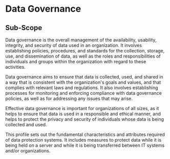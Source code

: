 # Data Governance

## Sub-Scope

Data governance is the overall management of the availability, usability, integrity, and security of data used in an organization. It involves establishing policies, procedures, and standards for the collection, storage, use, and dissemination of data, as well as the roles and responsibilities of individuals and groups within the organization with regard to these activities.

Data governance aims to ensure that data is collected, used, and shared in a way that is consistent with the organization's goals and values, and that complies with relevant laws and regulations. It also involves establishing processes for monitoring and enforcing compliance with data governance policies, as well as for addressing any issues that may arise.

Effective data governance is important for organizations of all sizes, as it helps to ensure that data is used in a responsible and ethical manner, and helps to protect the privacy and security of individuals whose data is being collected and used.

This profile sets out the fundamental characteristics and attributes required of data protection systems. It includes measures to protect data while it is being held on a server and while it is being transferred between IT systems and/or organizations.
